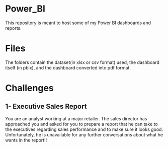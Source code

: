 # Power_BI
This repository is meant to host some of my Power BI dashboards and reports. 

# Files
The folders contain the dataset(in xlsx or csv format) used, the dashboard itself (in pbix), and the dashboard converted into pdf format.

# Challenges

## 1- Executive Sales Report
You are an analyst working at a major retailer. The sales director has approached you and asked for you to prepare a report that he can take to the executives regarding sales performance and to make sure it looks good. Unfortunately, he is unavailable for any further conversations about what he wants in the report!!
